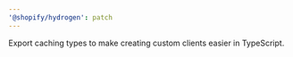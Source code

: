 ```yaml
---
'@shopify/hydrogen': patch
---
```


Export caching types to make creating custom clients easier in TypeScript.
